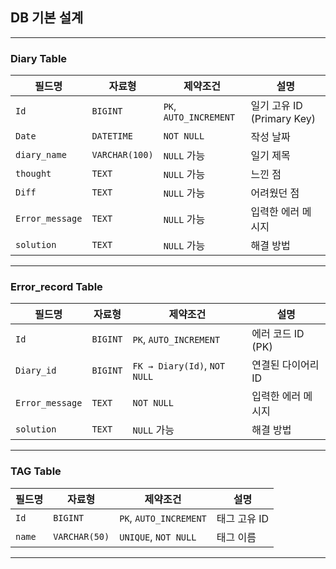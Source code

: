 ##  DB 기본 설계

---

###  Diary Table

| 필드명           | 자료형        | 제약조건                      | 설명                  |
|------------------|---------------|-------------------------------|-----------------------|
| `Id`             | `BIGINT`      | `PK`, `AUTO_INCREMENT`        | 일기 고유 ID (Primary Key) |
| `Date`           | `DATETIME`    | `NOT NULL`                    | 작성 날짜             |
| `diary_name`     | `VARCHAR(100)`| `NULL` 가능                   | 일기 제목             |
| `thought`        | `TEXT`        | `NULL` 가능                   | 느낀 점               |
| `Diff`           | `TEXT`        | `NULL` 가능                   | 어려웠던 점           |
| `Error_message`  | `TEXT`        | `NULL` 가능                   | 입력한 에러 메시지    |
| `solution`       | `TEXT`        | `NULL` 가능                   | 해결 방법             |

---

###  Error_record Table

| 필드명           | 자료형     | 제약조건                             | 설명                 |
|------------------|------------|--------------------------------------|----------------------|
| `Id`             | `BIGINT`   | `PK`, `AUTO_INCREMENT`               | 에러 코드 ID (PK)    |
| `Diary_id`       | `BIGINT`   | `FK → Diary(Id)`, `NOT NULL`         | 연결된 다이어리 ID   |
| `Error_message`  | `TEXT`     | `NOT NULL`                           | 입력한 에러 메시지   |
| `solution`       | `TEXT`     | `NULL` 가능                          | 해결 방법            |

---

###  TAG Table

| 필드명  | 자료형        | 제약조건               | 설명           |
|---------|---------------|------------------------|----------------|
| `Id`    | `BIGINT`      | `PK`, `AUTO_INCREMENT` | 태그 고유 ID   |
| `name`  | `VARCHAR(50)` | `UNIQUE`, `NOT NULL`   | 태그 이름      |

---

